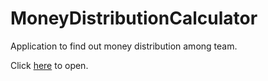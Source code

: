 # MoneyDistributionCalculator
Application to find out money distribution among team.

Click [here](https://nageshchauhan.github.io/MoneyDistributionCalculator/) to open.
